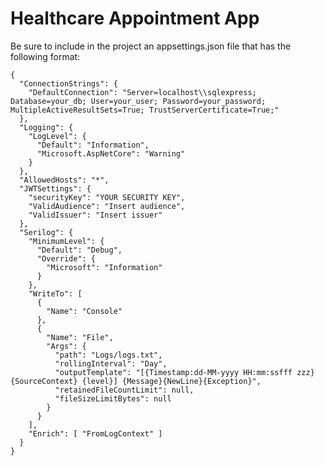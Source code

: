 # Healthcare Appointment App
Be sure to include in the project an appsettings.json file that has the following format:

    {
      "ConnectionStrings": {
        "DefaultConnection": "Server=localhost\\sqlexpress; Database=your_db; User=your_user; Password=your_password; MultipleActiveResultSets=True; TrustServerCertificate=True;"
      },
      "Logging": {
        "LogLevel": {
          "Default": "Information",
          "Microsoft.AspNetCore": "Warning"
        }
      },
      "AllowedHosts": "*",
      "JWTSettings": {
        "securityKey": "YOUR SECURITY KEY",
        "ValidAudience": "Insert audience",
        "ValidIssuer": "Insert issuer"
      },
      "Serilog": {
        "MinimumLevel": {
          "Default": "Debug",
          "Override": {
            "Microsoft": "Information"
          }
        },
        "WriteTo": [
          {
            "Name": "Console"
          },
          {
            "Name": "File",
            "Args": {
              "path": "Logs/logs.txt",
              "rollingInterval": "Day",
              "outputTemplate": "[{Timestamp:dd-MM-yyyy HH:mm:ssfff zzz} {SourceContext} {level}] {Message}{NewLine}{Exception}",
              "retainedFileCountLimit": null,
              "fileSizeLimitBytes": null
            }
          }
        ],
        "Enrich": [ "FromLogContext" ]
      }
    }
